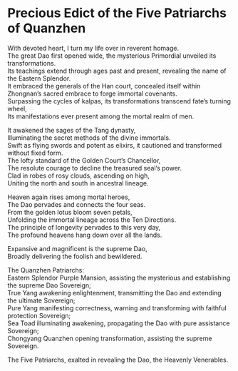 # Precious Edict of the Five Patriarchs of Quanzhen

With devoted heart, I turn my life over in reverent homage.  
The great Dao first opened wide, the mysterious Primordial unveiled its transformations.  
Its teachings extend through ages past and present, revealing the name of the Eastern Splendor.  
It embraced the generals of the Han court, concealed itself within Zhongnan’s sacred embrace to forge immortal covenants.  
Surpassing the cycles of kalpas, its transformations transcend fate’s turning wheel,  
Its manifestations ever present among the mortal realm of men.  

It awakened the sages of the Tang dynasty,  
Illuminating the secret methods of the divine immortals.  
Swift as flying swords and potent as elixirs, it cautioned and transformed without fixed form.  
The lofty standard of the Golden Court’s Chancellor,  
The resolute courage to decline the treasured seal’s power.  
Clad in robes of rosy clouds, ascending on high,  
Uniting the north and south in ancestral lineage.  

Heaven again rises among mortal heroes,  
The Dao pervades and connects the four seas.  
From the golden lotus bloom seven petals,  
Unfolding the immortal lineage across the Ten Directions.  
The principle of longevity pervades to this very day,  
The profound heavens hang down over all the lands.  

Expansive and magnificent is the supreme Dao,  
Broadly delivering the foolish and bewildered.  

The Quanzhen Patriarchs:  
Eastern Splendor Purple Mansion, assisting the mysterious and establishing the supreme Dao Sovereign;  
True Yang awakening enlightenment, transmitting the Dao and extending the ultimate Sovereign;  
Pure Yang manifesting correctness, warning and transforming with faithful protection Sovereign;  
Sea Toad illuminating awakening, propagating the Dao with pure assistance Sovereign;  
Chongyang Quanzhen opening transformation, assisting the supreme Sovereign.  

The Five Patriarchs, exalted in revealing the Dao, the Heavenly Venerables.